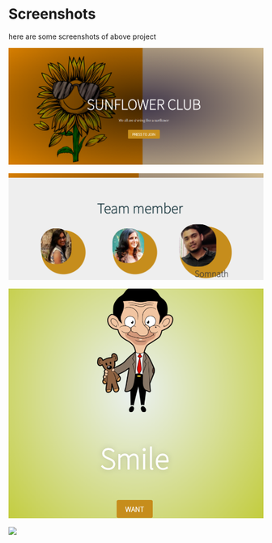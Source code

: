# Screenshots

here are some screenshots of above project

![](screenshoots/1.png)

![](screenshoots/2.png)

![](screenshoots/3.png)

![](screenshoots/4.png)
